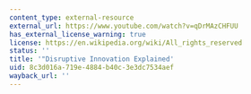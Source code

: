 ```yaml
---
content_type: external-resource
external_url: https://www.youtube.com/watch?v=qDrMAzCHFUU
has_external_license_warning: true
license: https://en.wikipedia.org/wiki/All_rights_reserved
status: ''
title: '"Disruptive Innovation Explained'
uid: 8c3d016a-719e-4884-b40c-3e3dc7534aef
wayback_url: ''
---
```

